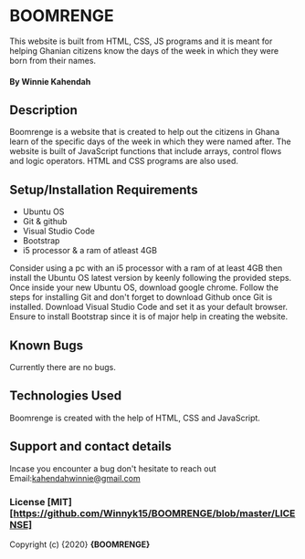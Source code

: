 # BOOMRENGE
This website is built from HTML, CSS, JS programs and it is meant for helping Ghanian citizens know the days of the week in which they were born from their names. 
#### By **Winnie Kahendah**
## Description
Boomrenge is a website that is created to help out the citizens in Ghana learn of the specific days of the week in which they were named after. The website is built of JavaScript functions that include arrays, control flows and logic operators. HTML and CSS programs are also used.
## Setup/Installation Requirements
* Ubuntu OS
* Git & github
* Visual Studio Code
* Bootstrap
* i5 processor & a ram of atleast 4GB

Consider using a pc with an i5 processor with a ram of at least 4GB then install the Ubuntu OS latest version by keenly following the provided steps. Once inside your new Ubuntu OS, download google chrome. Follow the steps for installing Git and don't forget to download Github once Git is installed. Download Visual Studio Code and set it as your default browser. Ensure to install Bootstrap since it is of major help in creating the website.
## Known Bugs
Currently there are no bugs.
## Technologies Used
Boomrenge is created with the help of HTML, CSS and JavaScript.
## Support and contact details
Incase you encounter a bug don't hesitate to reach out Email:kahendahwinnie@gmail.com
### License [MIT] [https://github.com/Winnyk15/BOOMRENGE/blob/master/LICENSE]

Copyright (c) {2020} **{BOOMRENGE}**  
  

